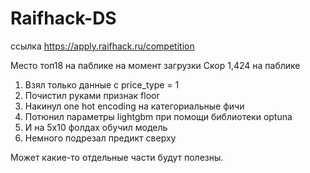 # Raifhack-DS
ссылка https://apply.raifhack.ru/competition

Место топ18 на паблике на момент загрузки
Скор 1,424 на паблике

1) Взял только данные с price_type = 1
2) Почистил руками признак floor
3) Накинул one hot encoding на категориальные фичи
4) Потюнил параметры lightgbm при помощи библиотеки optuna
5) И на 5х10 фолдах обучил модель
6) Немного подрезал предикт сверху

Может какие-то отдельные части будут полезны.
